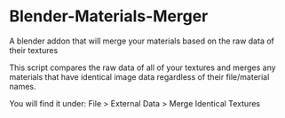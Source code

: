 # Blender-Materials-Merger
A blender addon that will merge your materials based on the raw data of their textures

This script compares the raw data of all of your textures and merges any materials that have identical image data regardless of their file/material names.

You will find it under: File > External Data > Merge Identical Textures
